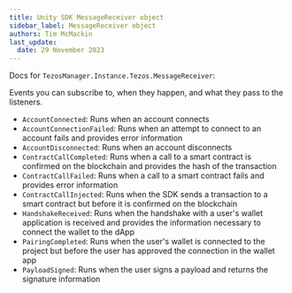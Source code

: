 ```yaml
---
title: Unity SDK MessageReceiver object
sidebar_label: MessageReceiver object
authors: Tim McMackin
last_update:
  date: 29 November 2023
---
```


Docs for `TezosManager.Instance.Tezos.MessageReceiver`:

Events you can subscribe to, when they happen, and what they pass to the listeners.

  - `AccountConnected`: Runs when an account connects
  - `AccountConnectionFailed`: Runs when an attempt to connect to an account fails and provides error information
  - `AccountDisconnected`: Runs when an account disconnects
  - `ContractCallCompleted`: Runs when a call to a smart contract is confirmed on the blockchain and provides the hash of the transaction
  - `ContractCallFailed`: Runs when a call to a smart contract fails and provides error information
  - `ContractCallInjected`: Runs when the SDK sends a transaction to a smart contract but before it is confirmed on the blockchain
  - `HandshakeReceived`: Runs when the handshake with a user's wallet application is received and provides the information necessary to connect the wallet to the dApp
  - `PairingCompleted`: Runs when the user's wallet is connected to the project but before the user has approved the connection in the wallet app
  - `PayloadSigned`: Runs when the user signs a payload and returns the signature information
